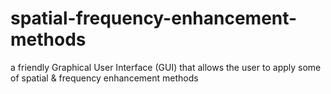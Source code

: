 # spatial-frequency-enhancement-methods
a friendly Graphical User Interface (GUI) that allows the user to apply some of spatial &amp; frequency enhancement methods
